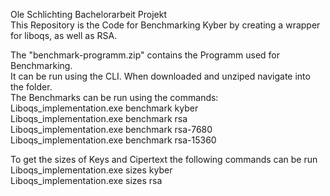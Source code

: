 Ole Schlichting Bachelorarbeit Projekt    
This Repository is the Code for Benchmarking Kyber by creating a wrapper for liboqs, as well as RSA.   

The "benchmark-programm.zip" contains the Programm used for Benchmarking.   
It can be run using the CLI. When downloaded and unziped navigate into the folder.    
The Benchmarks can be run using the commands:   
  Liboqs_implementation.exe benchmark kyber   
  Liboqs_implementation.exe benchmark rsa   
  Liboqs_implementation.exe benchmark rsa-7680   
  Liboqs_implementation.exe benchmark rsa-15360   

To get the sizes of Keys and Cipertext the following commands can be run   
  Liboqs_implementation.exe sizes kyber   
  Liboqs_implementation.exe sizes rsa   

  
  
